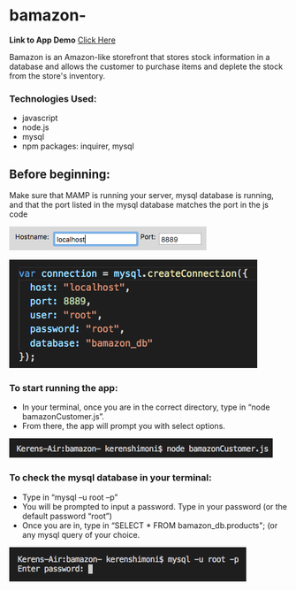 # bamazon-

**Link to App Demo** 
[Click Here](https://youtu.be/w-KOVPb3kR4)

Bamazon is an Amazon-like storefront that stores stock information in a database and allows the customer to purchase items and deplete the stock from the store's inventory. 

### Technologies Used:
* javascript
* node.js
* mysql
* npm packages: inquirer, mysql 

## Before beginning: 
Make sure that MAMP is running your server, mysql database is running, and that the port listed in the mysql database matches the port in the js code

![GitHub Logo](/images/host.png) 

![GitHub Logo](/images/code.png)

### To start running the app:
* In your terminal, once you are in the correct directory, type in “node bamazonCustomer.js”. 
* From there, the app will prompt you with select options.

![GitHub Logo](/images/node.png)

### To check the mysql database in your terminal:
* Type in “mysql –u root –p”
* You will be prompted to input a password. Type in your password (or the default password “root”)
* Once you are in, type in “SELECT * FROM bamazon_db.products"; (or any mysql query of your choice. 

![GitHub Logo](/images/password.png)
